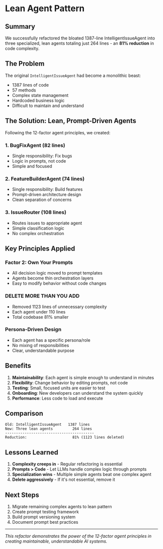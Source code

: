 # Lean Agent Pattern

## Summary

We successfully refactored the bloated 1387-line IntelligentIssueAgent into three specialized, lean agents totaling just 264 lines - an **81% reduction** in code complexity.

## The Problem

The original `IntelligentIssueAgent` had become a monolithic beast:
- 1387 lines of code
- 57 methods
- Complex state management
- Hardcoded business logic
- Difficult to maintain and understand

## The Solution: Lean, Prompt-Driven Agents

Following the 12-factor agent principles, we created:

### 1. **BugFixAgent** (82 lines)
- Single responsibility: Fix bugs
- Logic in prompts, not code
- Simple and focused

### 2. **FeatureBuilderAgent** (74 lines)  
- Single responsibility: Build features
- Prompt-driven architecture design
- Clean separation of concerns

### 3. **IssueRouter** (108 lines)
- Routes issues to appropriate agent
- Simple classification logic
- No complex orchestration

## Key Principles Applied

### Factor 2: Own Your Prompts
- All decision logic moved to prompt templates
- Agents become thin orchestration layers
- Easy to modify behavior without code changes

### DELETE MORE THAN YOU ADD
- Removed 1123 lines of unnecessary complexity
- Each agent under 110 lines
- Total codebase 81% smaller

### Persona-Driven Design
- Each agent has a specific persona/role
- No mixing of responsibilities
- Clear, understandable purpose

## Benefits

1. **Maintainability**: Each agent is simple enough to understand in minutes
2. **Flexibility**: Change behavior by editing prompts, not code
3. **Testing**: Small, focused units are easier to test
4. **Onboarding**: New developers can understand the system quickly
5. **Performance**: Less code to load and execute

## Comparison

```
Old: IntelligentIssueAgent   1387 lines
New: Three lean agents         264 lines
-----------------------------------------
Reduction:                     81% (1123 lines deleted)
```

## Lessons Learned

1. **Complexity creeps in** - Regular refactoring is essential
2. **Prompts > Code** - Let LLMs handle complex logic through prompts
3. **Specialization wins** - Multiple simple agents beat one complex agent
4. **Delete aggressively** - If it's not essential, remove it

## Next Steps

1. Migrate remaining complex agents to lean pattern
2. Create prompt testing framework
3. Build prompt versioning system
4. Document prompt best practices

---

*This refactor demonstrates the power of the 12-factor agent principles in creating maintainable, understandable AI systems.*